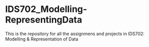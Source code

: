 # IDS702_Modelling-RepresentingData
This is the repository for all the assignmens and projects in IDS702: Modelling &amp; Representation of Data
